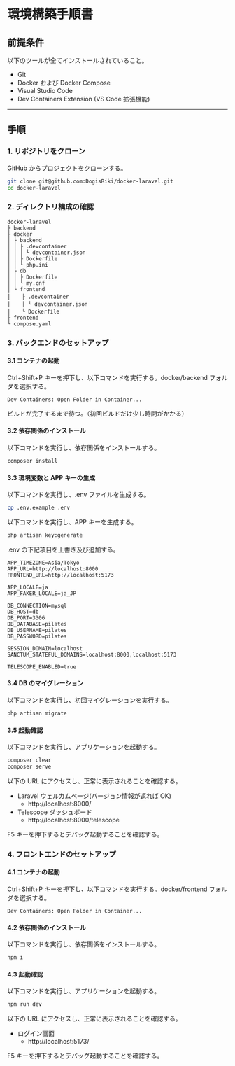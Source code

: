 # 環境構築手順書

## 前提条件

以下のツールが全てインストールされていること。

- Git
- Docker および Docker Compose
- Visual Studio Code
- Dev Containers Extension (VS Code 拡張機能)

---

## 手順

### 1. リポジトリをクローン

GitHub からプロジェクトをクローンする。

```bash
git clone git@github.com:DogisRiki/docker-laravel.git
cd docker-laravel
```

### 2. ディレクトリ構成の確認

```
docker-laravel
├ backend
├ docker
│ ├ backend
│ │ ├ .devcontainer
│ │ │ └ devcontainer.json
│ │ ├ Dockerfile
│ │ └ php.ini
│ ├ db
│ │ ├ Dockerfile
│ │ └ my.cnf
│ └ frontend
│ 　 ├ .devcontainer
│ 　 │ └ devcontainer.json
│ 　 └ Dockerfile
├ frontend
└ compose.yaml

```

### 3. バックエンドのセットアップ

#### 3.1 コンテナの起動

Ctrl+Shift+P キーを押下し、以下コマンドを実行する。docker/backend フォルダを選択する。

```
Dev Containers: Open Folder in Container...
```

ビルドが完了するまで待つ。（初回ビルドだけ少し時間がかかる）

#### 3.2 依存関係のインストール

以下コマンドを実行し、依存関係をインストールする。

```bash
composer install
```

#### 3.3 環境変数と APP キーの生成

以下コマンドを実行し、.env ファイルを生成する。

```bash
cp .env.example .env
```

以下コマンドを実行し、APP キーを生成する。

```bash
php artisan key:generate
```

.env の下記項目を上書き及び追加する。

```
APP_TIMEZONE=Asia/Tokyo
APP_URL=http://localhost:8000
FRONTEND_URL=http://localhost:5173

APP_LOCALE=ja
APP_FAKER_LOCALE=ja_JP

DB_CONNECTION=mysql
DB_HOST=db
DB_PORT=3306
DB_DATABASE=pilates
DB_USERNAME=pilates
DB_PASSWORD=pilates

SESSION_DOMAIN=localhost
SANCTUM_STATEFUL_DOMAINS=localhost:8000,localhost:5173

TELESCOPE_ENABLED=true
```

#### 3.4 DB のマイグレーション

以下コマンドを実行し、初回マイグレーションを実行する。

```bash
php artisan migrate
```

#### 3.5 起動確認

以下コマンドを実行し、アプリケーションを起動する。

```bash
composer clear
composer serve
```

以下の URL にアクセスし、正常に表示されることを確認する。

- Laravel ウェルカムページ(バージョン情報が返れば OK)
  - http://localhost:8000/
- Telescope ダッシュボード
  - http://localhost:8000/telescope

F5 キーを押下するとデバッグ起動することを確認する。

### 4. フロントエンドのセットアップ

#### 4.1 コンテナの起動

Ctrl+Shift+P キーを押下し、以下コマンドを実行する。docker/frontend フォルダを選択する。

```
Dev Containers: Open Folder in Container...
```

#### 4.2 依存関係のインストール

以下コマンドを実行し、依存関係をインストールする。

```bash
npm i
```

#### 4.3 起動確認

以下コマンドを実行し、アプリケーションを起動する。

```bash
npm run dev
```

以下の URL にアクセスし、正常に表示されることを確認する。

- ログイン画面
  - http://localhost:5173/

F5 キーを押下するとデバッグ起動することを確認する。

